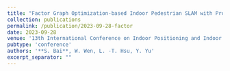 ```yaml
---
title: "Factor Graph Optimization-based Indoor Pedestrian SLAM with Probabilistic Exact Activity Loop Closures using Smartphone"
collection: publications
permalink: /publication/2023-09-28-factor
date: 2023-09-28
venue: '13th International Conference on Indoor Positioning and Indoor Navigation (IPIN)'
pubtype: 'conference'
authors: '**S. Bai**, W. Wen, L. -T. Hsu, Y. Yu'
excerpt_separator: ""
---
```

